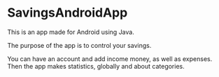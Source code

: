 # SavingsAndroidApp

This is an app made for Android using Java.

The purpose of the app is to control your savings.

You can have an account and add income money, as well as expenses. 
Then the app makes statistics, globally and about categories.
